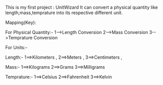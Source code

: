 This is my first project : UnitWizard
It can convert a physical quantity like length,mass,temprature into its respective different unit.

Mapping(Key):
 
 For Physical Quantity:-
 1-->Length Conversion
 2-->Mass Conversion
 3-->Temprature Conversion

 For Units:-
 
  Length:-  1==>Kilometers , 
            2==>Meters , 
            3==>Centimeters , 
 
  Mass:- 1==>Kilograms
          2==>Grams
          3==>Milligrams
  
  Temprature:- 1==>Celsius
                2==>Fahrenheit
                3==>Kelvin
